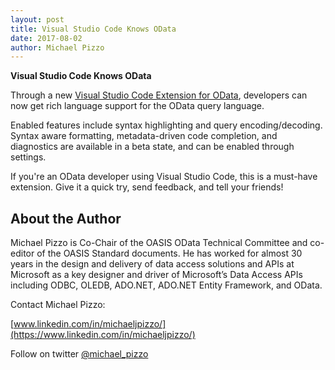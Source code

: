 ```yaml
---
layout: post
title: Visual Studio Code Knows OData
date: 2017-08-02 
author: Michael Pizzo
---
```

**Visual Studio Code Knows OData** 

Through a new [Visual Studio Code Extension for OData](https://marketplace.visualstudio.com/items?itemName=stansw.vscode-odata), developers can now get rich language support for the OData query language.

Enabled features include syntax highlighting and query encoding/decoding.  Syntax aware formatting, metadata-driven code completion, and diagnostics are available in a beta state, and can be enabled through settings.

If you're an OData developer using Visual Studio Code, this is a must-have extension. Give it a quick try, send feedback, and tell your friends!

About the Author
----------------

Michael Pizzo is Co-Chair of the OASIS OData Technical Committee and co-editor of the OASIS Standard documents. He has worked for almost 30 years in the design and delivery of data access solutions and APIs at Microsoft as a key designer and driver of Microsoft’s Data Access APIs including ODBC, OLEDB, ADO.NET, ADO.NET Entity Framework, and OData. 

Contact Michael Pizzo:

[www.linkedin.com/in/michaeljpizzo/](https://www.linkedin.com/in/michaeljpizzo/)

Follow on twitter [@michael_pizzo](https://twitter.com/michael_pizzo)

